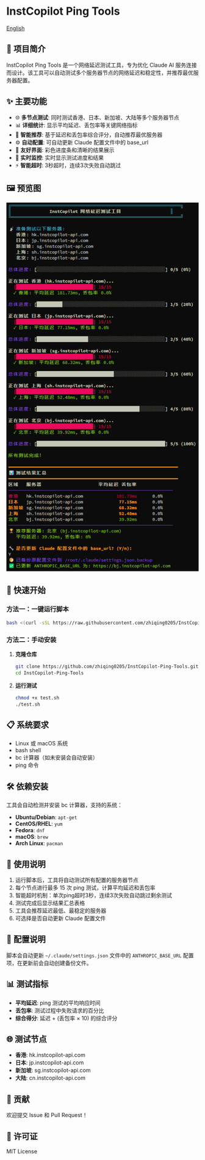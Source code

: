 # InstCopilot Ping Tools

[English](README_EN.md)

## 📖 项目简介

InstCopilot Ping Tools 是一个网络延迟测试工具，专为优化 Claude AI 服务连接而设计。该工具可以自动测试多个服务器节点的网络延迟和稳定性，并推荐最优服务器配置。

## ✨ 主要功能

- 🌐 **多节点测试**: 同时测试香港、日本、新加坡、大陆等多个服务器节点
- 📊 **详细统计**: 显示平均延迟、丢包率等关键网络指标
- 🎯 **智能推荐**: 基于延迟和丢包率综合评分，自动推荐最优服务器
- ⚙️ **自动配置**: 可自动更新 Claude 配置文件中的 base_url
- 🎨 **友好界面**: 彩色进度条和清晰的结果展示
- 🔄 **实时监控**: 实时显示测试进度和结果
- ⚡ **智能超时**: 3秒超时，连续3次失败自动跳过

## 🖼️ 预览图

![预览图](images/preview.png)

## 🚀 快速开始

### 方法一：一键运行脚本

```bash
bash <(curl -sSL https://raw.githubusercontent.com/zhiqing0205/InstCopilot-Ping-Tools/main/test.sh)
```

### 方法二：手动安装

1. **克隆仓库**
   ```bash
   git clone https://github.com/zhiqing0205/InstCopilot-Ping-Tools.git
   cd InstCopilot-Ping-Tools
   ```

2. **运行测试**
   ```bash
   chmod +x test.sh
   ./test.sh
   ```

## 📋 系统要求

- Linux 或 macOS 系统
- bash shell
- bc 计算器（如未安装会自动安装）
- ping 命令

## 🛠️ 依赖安装

工具会自动检测并安装 bc 计算器，支持的系统：

- **Ubuntu/Debian**: `apt-get`
- **CentOS/RHEL**: `yum`
- **Fedora**: `dnf`
- **macOS**: `brew`
- **Arch Linux**: `pacman`

## 📝 使用说明

1. 运行脚本后，工具将自动测试所有配置的服务器节点
2. 每个节点进行最多 15 次 ping 测试，计算平均延迟和丢包率
3. 智能超时机制：单次ping超时3秒，连续3次失败自动跳过剩余测试
4. 测试完成后显示结果汇总表格
5. 工具会推荐延迟最低、最稳定的服务器
6. 可选择是否自动更新 Claude 配置文件

## 🔧 配置说明

脚本会自动更新 `~/.claude/settings.json` 文件中的 `ANTHROPIC_BASE_URL` 配置项，在更新前会自动创建备份文件。

## 📊 测试指标

- **平均延迟**: ping 测试的平均响应时间
- **丢包率**: 测试过程中失败请求的百分比
- **综合得分**: 延迟 + (丢包率 × 10) 的综合评分

## 🌐 测试节点

- **香港**: hk.instcopilot-api.com
- **日本**: jp.instcopilot-api.com
- **新加坡**: sg.instcopilot-api.com
- **大陆**: cn.instcopilot-api.com

## 🤝 贡献

欢迎提交 Issue 和 Pull Request！

## 📄 许可证

MIT License